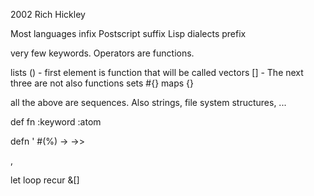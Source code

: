 2002 Rich Hickley

Most languages infix
Postscript suffix
Lisp dialects prefix

very few keywords. Operators are functions.

lists ()  - first element is function that will be called
vectors [] - The next three are not also functions
sets #{}
maps {}

all the above are sequences. Also strings, file system structures, ... 

def
fn
:keyword :atom

defn
'
 #(%)
 ->
 ->>

,

let
loop
recur
&[]
